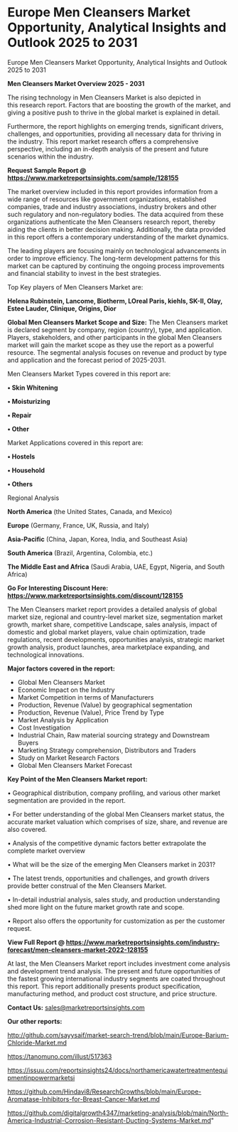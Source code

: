 # Europe Men Cleansers Market Opportunity, Analytical Insights and Outlook 2025 to 2031
Europe Men Cleansers Market Opportunity, Analytical Insights and Outlook 2025 to 2031

<Strong> Men Cleansers Market Overview 2025 - 2031</strong>

The rising technology in Men Cleansers Market is also depicted in this research report. Factors that are boosting the growth of the market, and giving a positive push to thrive in the global market is explained in detail.

Furthermore, the report highlights on emerging trends, significant drivers, challenges, and opportunities, providing all necessary data for thriving in the industry. This report market research offers a comprehensive perspective, including an in-depth analysis of the present and future scenarios within the industry.

<strong>Request Sample Report @ <a href=https://www.marketreportsinsights.com/sample/128155>https://www.marketreportsinsights.com/sample/128155</a></strong>

The market overview included in this report provides information from a wide range of resources like government organizations, established companies, trade and industry associations, industry brokers and other such regulatory and non-regulatory bodies. The data acquired from these organizations authenticate the Men Cleansers research report, thereby aiding the clients in better decision making. Additionally, the data provided in this report offers a contemporary understanding of the market dynamics.

The leading players are focusing mainly on technological advancements in order to improve efficiency. The long-term development patterns for this market can be captured by continuing the ongoing process improvements and financial stability to invest in the best strategies.

Top Key players of Men Cleansers Market are:

<strong>Helena Rubinstein, Lancome, Biotherm, LOreal Paris, kiehls, SK-II, Olay, Estee Lauder, Clinique, Origins, Dior</strong>

<strong><b>Global Men Cleansers Market Scope and Size:</b></strong>
The Men Cleansers market is declared segment by company, region (country), type, and application. Players, stakeholders, and other participants in the global Men Cleansers market will gain the market scope as they use the report as a powerful resource. The segmental analysis focuses on revenue and product by type and application and the forecast period of 2025-2031.

Men Cleansers Market Types covered in this report are:

<strong>• Skin Whitening

• Moisturizing

• Repair

• Other</strong>

Market Applications covered in this report are:

<strong>• Hostels

• Household

• Others</strong> 

Regional Analysis

<strong>North America</strong> (the United States, Canada, and Mexico)

<strong>Europe</strong> (Germany, France, UK, Russia, and Italy)

<strong>Asia-Pacific</strong> (China, Japan, Korea, India, and Southeast Asia)

<strong>South America</strong> (Brazil, Argentina, Colombia, etc.)

<strong>The Middle East and Africa</strong> (Saudi Arabia, UAE, Egypt, Nigeria, and South Africa)

<strong>Go For Interesting Discount Here: <a href=https://www.marketreportsinsights.com/discount/128155>https://www.marketreportsinsights.com/discount/128155</a></strong>

The Men Cleansers market report provides a detailed analysis of global market size, regional and country-level market size, segmentation market growth, market share, competitive Landscape, sales analysis, impact of domestic and global market players, value chain optimization, trade regulations, recent developments, opportunities analysis, strategic market growth analysis, product launches, area marketplace expanding, and technological innovations.

<strong><b>Major factors covered in the report:</b></strong>
<ul>
  <li>Global Men Cleansers Market </li>
  <li>Economic Impact on the Industry</li>
  <li>Market Competition in terms of Manufacturers</li>
  <li>Production, Revenue (Value) by geographical segmentation</li>
  <li>Production, Revenue (Value), Price Trend by Type</li>
  <li>Market Analysis by Application</li>
  <li>Cost Investigation</li>
  <li>Industrial Chain, Raw material sourcing strategy and Downstream Buyers</li>
  <li>Marketing Strategy comprehension, Distributors and Traders</li>
  <li>Study on Market Research Factors</li>
  <li>Global Men Cleansers Market Forecast</li>
</ul>

<strong><b>Key Point of the Men Cleansers Market report:</b></strong>

• Geographical distribution, company profiling, and various other market segmentation are provided in the report.

• For better understanding of the global Men Cleansers market status, the accurate market valuation which comprises of size, share, and revenue are also covered.

• Analysis of the competitive dynamic factors better extrapolate the complete market overview

• What will be the size of the emerging Men Cleansers market in 2031?

• The latest trends, opportunities and challenges, and growth drivers provide better construal of the Men Cleansers Market.

• In-detail industrial analysis, sales study, and production understanding shed more light on the future market growth rate and scope.

• Report also offers the opportunity for customization as per the customer request.

<strong><b>View Full Report @ <a href=https://www.marketreportsinsights.com/industry-forecast/men-cleansers-market-2022-128155>https://www.marketreportsinsights.com/industry-forecast/men-cleansers-market-2022-128155</a></b></strong>


At last, the Men Cleansers Market report includes investment come analysis and development trend analysis. The present and future opportunities of the fastest growing international industry segments are coated throughout this report. This report additionally presents product specification, manufacturing method, and product cost structure, and price structure.

<strong>Contact Us:</strong>
sales@marketreportsinsights.com

<strong>Our other reports:</strong>

<a href=http://github.com/sayysaif/market-search-trend/blob/main/Europe-Barium-Chloride-Market.md>http://github.com/sayysaif/market-search-trend/blob/main/Europe-Barium-Chloride-Market.md</a>

<a href=https://tanomuno.com/illust/517363>https://tanomuno.com/illust/517363</a>

<a href=https://issuu.com/reportsinsights24/docs/northamericawatertreatmentequipmentinpowermarketsi>https://issuu.com/reportsinsights24/docs/northamericawatertreatmentequipmentinpowermarketsi</a>

<a href=https://github.com/Hindavi8/ResearchGrowths/blob/main/Europe-Aromatase-Inhibitors-for-Breast-Cancer-Market.md>https://github.com/Hindavi8/ResearchGrowths/blob/main/Europe-Aromatase-Inhibitors-for-Breast-Cancer-Market.md</a>

<a href=https://github.com/digitalgrowth4347/marketing-analysis/blob/main/North-America-Industrial-Corrosion-Resistant-Ducting-Systems-Market.md>https://github.com/digitalgrowth4347/marketing-analysis/blob/main/North-America-Industrial-Corrosion-Resistant-Ducting-Systems-Market.md</a>"
